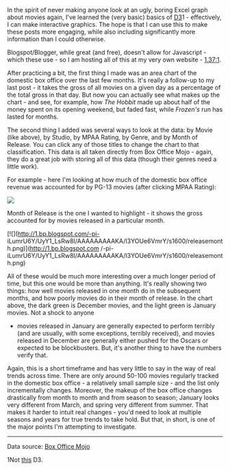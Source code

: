 In the spirit of never making anyone look at an ugly, boring Excel graph about
movies again, I've learned the (very basic) basics of [D3](http://d3js.org/)1
\- effectively, I can make interactive graphics. The hope is that I can use
this to make these posts more engaging, while also including significantly
more information than I could otherwise.  
  
Blogspot/Blogger, while great (and free), doesn't allow for Javascript - which
these use - so I am hosting all of this at my very own website -
[1.37:1](http://interactive.137to1.com/).  
  
After practicing a bit, the first thing I made was an area chart of the
domestic box office over the last few months. It's really a follow-up to my
last post - it takes the gross of all movies on a given day as a percentage of
the total gross in that day. But now you can actually see what makes up the
chart - and see, for example, how _The Hobbit_  made up about half of the
money spent on its opening weekend, but faded fast, while _Frozen's_ run has
lasted for months.  
  
The second thing I added was several ways to look at the data: by Movie (like
above), by Studio, by MPAA Rating, by Genre, and by Month of Release. You can
click any of those titles to change the chart to that classification. This
data is all taken directly from Box Office Mojo - again, they do a great job
with storing all of this data (though their genres need a little work).  
  
For example - here I'm looking at how much of the domestic box office revenue
was accounted for by PG-13 movies (after clicking MPAA Rating):  
  
  

[![](http://2.bp.blogspot.com/-TjsJRgmUF0c/UyYz9TZkWhI/AAAAAAAAAJ0/qMhim5YdqdQ/s1600/rating.png)](http://2.bp.blogspot.com/-TjsJRgmUF0c/UyYz9TZkWhI/AAAAAAAAAJ0/qMhim5YdqdQ/s1600/rating.png)

  
Month of Release is the one I wanted to highlight - it shows the gross
accounted for by movies released in a particular month.  
  
  

[![](http://1.bp.blogspot.com/-pi-
iLumrU6Y/UyY1_LsRw8I/AAAAAAAAAKA/I3YOUe6VmrY/s1600/releasemonth.png)](http://1.bp.blogspot.com
/-pi-iLumrU6Y/UyY1_LsRw8I/AAAAAAAAAKA/I3YOUe6VmrY/s1600/releasemonth.png)

  
All of these would be much more interesting over a much longer period of time,
but this one would be more than anything. It's really showing two things: how
well movies released in one month do in the subsequent months, and how poorly
movies do in their month of release. In the chart above, the dark green is
December movies, and the light green is January movies. Not a shock to anyone
- movies released in January are generally expected to perform terribly (and
are usually, with some exceptions, terribly received), and movies released in
December are generally either pushed for the Oscars or expected to be
blockbusters. But, it's another thing to have the numbers verify that.  
  
Again, this is a short timeframe and has very little to say in the way of real
trends across time. There are only around 50-100 movies regularly tracked in
the domestic box office - a relatively small sample size - and the list only
incrementally changes. Moreover, the makeup of the box office changes
drastically from month to month and from season to season; January looks very
different from March, and spring very different from summer. That makes it
harder to intuit real changes - you'd need to look at multiple seasons and
years for true trends to take hold. But that, in short, is one of the major
points I'm attempting to investigate.  
  
________________________________________________________________________  
Data source: [Box Office Mojo](http://www.boxofficemojo.com/)  
  
1Not [this](http://www.imdb.com/title/tt0116000/) D3.

